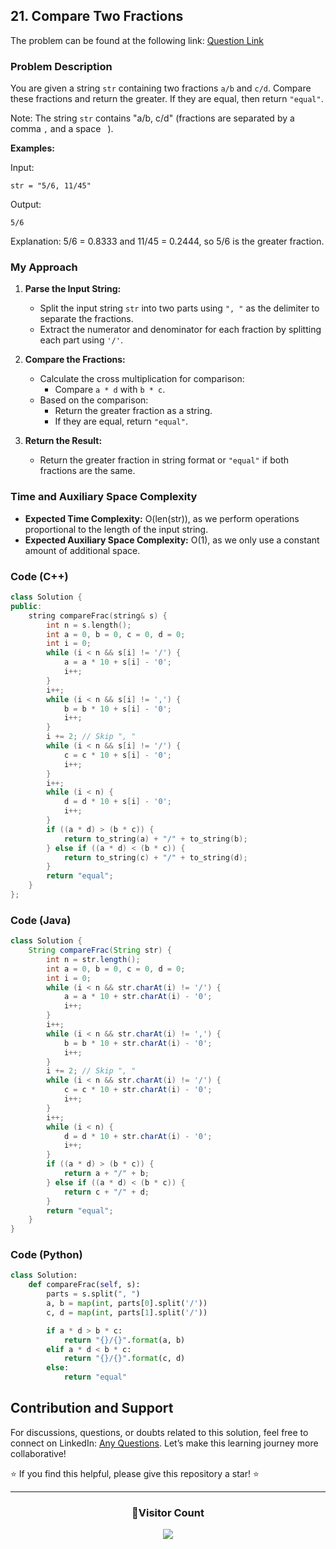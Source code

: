 ## 21. Compare Two Fractions

The problem can be found at the following link: [Question Link](https://www.geeksforgeeks.org/problems/compare-two-fractions4438/1)

### Problem Description

You are given a string `str` containing two fractions `a/b` and `c/d`. Compare these fractions and return the greater. If they are equal, then return `"equal"`.

Note: The string `str` contains "a/b, c/d" (fractions are separated by a comma `,` and a space ` `).

**Examples:**

Input:

```
str = "5/6, 11/45"
```

Output:

```
5/6
```

Explanation:
5/6 = 0.8333 and 11/45 = 0.2444, so 5/6 is the greater fraction.

### My Approach

1. **Parse the Input String:**

   - Split the input string `str` into two parts using `", "` as the delimiter to separate the fractions.
   - Extract the numerator and denominator for each fraction by splitting each part using `'/'`.

2. **Compare the Fractions:**

   - Calculate the cross multiplication for comparison:
     - Compare `a * d` with `b * c`.
   - Based on the comparison:
     - Return the greater fraction as a string.
     - If they are equal, return `"equal"`.

3. **Return the Result:**
   - Return the greater fraction in string format or `"equal"` if both fractions are the same.

### Time and Auxiliary Space Complexity

- **Expected Time Complexity:** O(len(str)), as we perform operations proportional to the length of the input string.
- **Expected Auxiliary Space Complexity:** O(1), as we only use a constant amount of additional space.

### Code (C++)

```cpp
class Solution {
public:
    string compareFrac(string& s) {
        int n = s.length();
        int a = 0, b = 0, c = 0, d = 0;
        int i = 0;
        while (i < n && s[i] != '/') {
            a = a * 10 + s[i] - '0';
            i++;
        }
        i++;
        while (i < n && s[i] != ',') {
            b = b * 10 + s[i] - '0';
            i++;
        }
        i += 2; // Skip ", "
        while (i < n && s[i] != '/') {
            c = c * 10 + s[i] - '0';
            i++;
        }
        i++;
        while (i < n) {
            d = d * 10 + s[i] - '0';
            i++;
        }
        if ((a * d) > (b * c)) {
            return to_string(a) + "/" + to_string(b);
        } else if ((a * d) < (b * c)) {
            return to_string(c) + "/" + to_string(d);
        }
        return "equal";
    }
};
```

### Code (Java)

```java
class Solution {
    String compareFrac(String str) {
        int n = str.length();
        int a = 0, b = 0, c = 0, d = 0;
        int i = 0;
        while (i < n && str.charAt(i) != '/') {
            a = a * 10 + str.charAt(i) - '0';
            i++;
        }
        i++;
        while (i < n && str.charAt(i) != ',') {
            b = b * 10 + str.charAt(i) - '0';
            i++;
        }
        i += 2; // Skip ", "
        while (i < n && str.charAt(i) != '/') {
            c = c * 10 + str.charAt(i) - '0';
            i++;
        }
        i++;
        while (i < n) {
            d = d * 10 + str.charAt(i) - '0';
            i++;
        }
        if ((a * d) > (b * c)) {
            return a + "/" + b;
        } else if ((a * d) < (b * c)) {
            return c + "/" + d;
        }
        return "equal";
    }
}
```

### Code (Python)

```python
class Solution:
    def compareFrac(self, s):
        parts = s.split(", ")
        a, b = map(int, parts[0].split('/'))
        c, d = map(int, parts[1].split('/'))

        if a * d > b * c:
            return "{}/{}".format(a, b)
        elif a * d < b * c:
            return "{}/{}".format(c, d)
        else:
            return "equal"
```

## Contribution and Support

For discussions, questions, or doubts related to this solution, feel free to connect on LinkedIn: [Any Questions](https://www.linkedin.com/in/patel-hetkumar-sandipbhai-8b110525a/). Let’s make this learning journey more collaborative!

⭐ If you find this helpful, please give this repository a star! ⭐

---

<div align="center">
  <h3><b>📍Visitor Count</b></h3>
</div>

<p align="center">
  <img src="https://profile-counter.glitch.me/Hunterdii/count.svg" />
</p>
